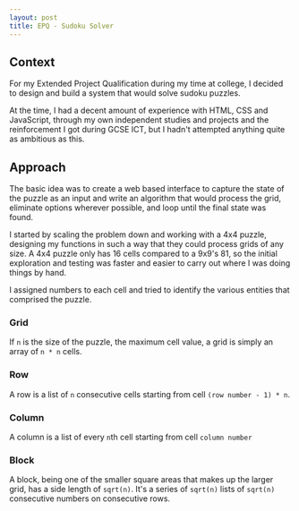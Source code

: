 ```yaml
---
layout: post
title: EPQ - Sudoku Solver
---
```


## Context

For my Extended Project Qualification during my time at college, I decided to design and build a system that would solve sudoku puzzles.

At the time, I had a decent amount of experience with HTML, CSS and JavaScript, through my own independent studies and projects and the reinforcement I got during GCSE ICT, but I hadn't attempted anything quite as ambitious as this.

## Approach

The basic idea was to create a web based interface to capture the state of the puzzle as an input and write an algorithm that would process the grid, eliminate options wherever possible, and loop until the final state was found.

I started by scaling the problem down and working with a 4x4 puzzle, designing my functions in such a way that they could process grids of any size. A 4x4 puzzle only has 16 cells compared to a 9x9's 81, so the initial exploration and testing was faster and easier to carry out where I was doing things by hand.

I assigned numbers to each cell and tried to identify the various entities that comprised the puzzle.

### Grid

If `n` is the size of the puzzle, the maximum cell value, a grid is simply an array of `n * n` cells.

### Row

A row is a list of `n` consecutive cells starting from cell `(row number - 1) * n`.

### Column

A column is a list of every `n`th cell starting from cell `column number`

### Block

A block, being one of the smaller square areas that makes up the larger grid, has a side length of `sqrt(n)`. It's a series of `sqrt(n)` lists of `sqrt(n)` consecutive numbers on consecutive rows.